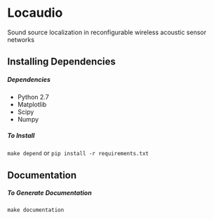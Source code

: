 Locaudio
========
Sound source localization in reconfigurable wireless acoustic sensor networks

## Installing Dependencies
##### Dependencies
- Python 2.7
- Matplotlib
- Scipy
- Numpy

##### To Install
`make depend` or `pip install -r requirements.txt`

## Documentation
##### To Generate Documentation
`make documentation`

